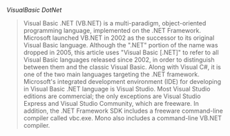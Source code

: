 *VisualBasic DotNet*

> Visual Basic .NET (VB.NET) is a multi-paradigm, object-oriented programming language, implemented on the .NET Framework. Microsoft launched VB.NET in 2002 as the successor to its original Visual Basic language. Although the ".NET" portion of the name was dropped in 2005, this article uses "Visual Basic [.NET]" to refer to all Visual Basic languages released since 2002, in order to distinguish between them and the classic Visual Basic. Along with Visual C#, it is one of the two main languages targeting the .NET framework.  
Microsoft's integrated development environment (IDE) for developing in Visual Basic .NET language is Visual Studio. Most Visual Studio editions are commercial; the only exceptions are Visual Studio Express and Visual Studio Community, which are freeware. In addition, the .NET Framework SDK includes a freeware command-line compiler called vbc.exe. Mono also includes a command-line VB.NET compiler.



